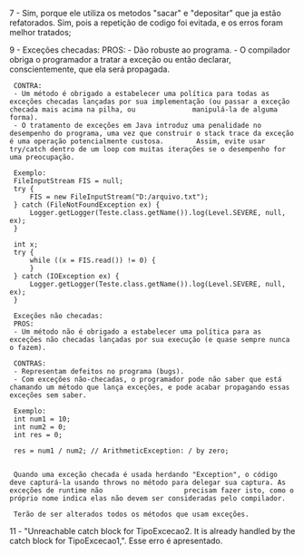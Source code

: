 7 - Sim, porque ele utiliza os metodos "sacar" e "depositar" que ja estão refatorados.
     Sim, pois a repetição de codigo foi evitada, e os erros foram melhor tratados; 

9 - Exceções checadas:
     PROS:
     - Dão robuste ao programa.
     - O compilador obriga o programador a tratar a exceção ou então declarar, conscientemente, que ela será propagada.
     
     CONTRA:
     - Um método é obrigado a estabelecer uma política para todas as exceções checadas lançadas por sua implementação (ou passar a exceção checada mais acima na pilha, ou              manipulá-la de alguma forma).
     - O tratamento de exceções em Java introduz uma penalidade no desempenho do programa, uma vez que construir o stack trace da exceção é uma operação potencialmente custosa.        Assim, evite usar try/catch dentro de um loop com muitas iterações se o desempenho for uma preocupação.
     
     Exemplo:
     FileInputStream FIS = null;
     try {
         FIS = new FileInputStream("D:/arquivo.txt");
     } catch (FileNotFoundException ex) {
         Logger.getLogger(Teste.class.getName()).log(Level.SEVERE, null, ex);
     }

     int x;
     try {
         while ((x = FIS.read()) != 0) {
         }
     } catch (IOException ex) {
         Logger.getLogger(Teste.class.getName()).log(Level.SEVERE, null, ex);
     }
     
     Exceções não checadas:
     PROS:
     - Um método não é obrigado a estabelecer uma política para as exceções não checadas lançadas por sua execução (e quase sempre nunca o fazem).
     
     CONTRAS:
     - Representam defeitos no programa (bugs).
     - Com exceções não-checadas, o programador pode não saber que está chamando um método que lança exceções, e pode acabar propagando essas exceções sem saber.
     
     Exemplo:
     int num1 = 10;
     int num2 = 0;
     int res = 0;

     res = num1 / num2; // ArithmeticException: / by zero;
     
     
     Quando uma exceção checada é usada herdando "Exception", o código deve capturá-la usando throws no método para delegar sua captura. As exceções de runtime não                    precisam fazer isto, como o próprio nome indica elas não devem ser consideradas pelo compilador.
     
     Terão de ser alterados todos os métodos que usam exceções.
     
11 - "Unreachable catch block for TipoExcecao2. It is already handled by the catch block for TipoExcecao1,".
      Esse erro é apresentado.

